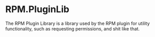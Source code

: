 # RPM.PluginLib
The RPM Plugin Library is a library used by the RPM plugin for utility functionality, such as requesting permissions, and shit like that.
